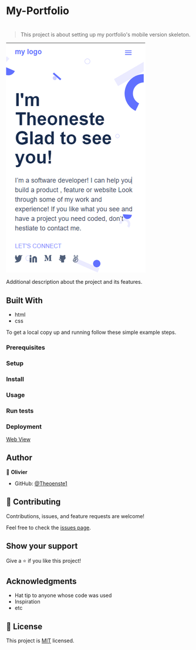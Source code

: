 # My-Portfolio

#

> This project is about setting up my portfolio's mobile version skeleton.

![setup m-version skeleton](./pic.png)

Additional description about the project and its features.

## Built With

- html
- css

To get a local copy up and running follow these simple example steps.

### Prerequisites

### Setup

### Install

### Usage

### Run tests

### Deployment

[Web View](https://Theoneste1.github.io/portfolio/)

## Author

👤 **Olivier**

- GitHub: [@Theoenste1](https://github.com/Theoneste1)

## 🤝 Contributing

Contributions, issues, and feature requests are welcome!

Feel free to check the [issues page](../../issues/).

## Show your support

Give a ⭐️ if you like this project!

## Acknowledgments

- Hat tip to anyone whose code was used
- Inspiration
- etc

## 📝 License

This project is [MIT](./MIT.md) licensed.
